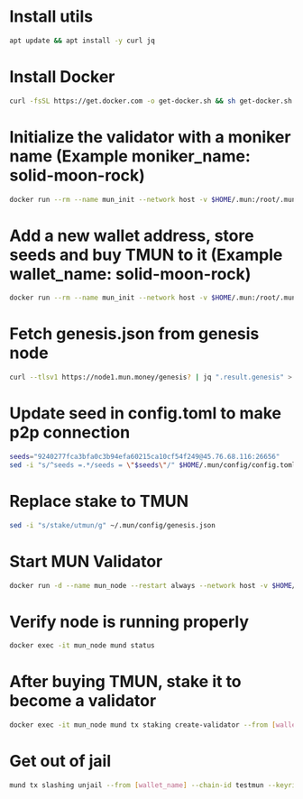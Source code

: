 # Install utils
```bash
apt update && apt install -y curl jq
```

# Install Docker
```bash
curl -fsSL https://get.docker.com -o get-docker.sh && sh get-docker.sh
```

# Initialize the validator with a moniker name (Example moniker_name: solid-moon-rock)
```bash
docker run --rm --name mun_init --network host -v $HOME/.mun:/root/.mun sashaoshurkov/mun:latest mund init [moniker_name] --chain-id testmun
```

# Add a new wallet address, store seeds and buy TMUN to it (Example wallet_name: solid-moon-rock)
```bash
docker run --rm --name mun_init --network host -v $HOME/.mun:/root/.mun sashaoshurkov/mun:latest mund keys add [wallet_name] --keyring-backend test
```

# Fetch genesis.json from genesis node
```bash
curl --tlsv1 https://node1.mun.money/genesis? | jq ".result.genesis" > $HOME/.mun/config/genesis.json
```

# Update seed in config.toml to make p2p connection
```bash
seeds="9240277fca3bfa0c3b94efa60215ca10cf54f249@45.76.68.116:26656"
sed -i "s/^seeds =.*/seeds = \"$seeds\"/" $HOME/.mun/config/config.toml
```

# Replace stake to TMUN
```bash
sed -i "s/stake/utmun/g" ~/.mun/config/genesis.json
```

# Start MUN Validator
```bash
docker run -d --name mun_node --restart always --network host -v $HOME/.mun:/root/.mun sashaoshurkov/mun:latest
```

# Verify node is running properly
```bash
docker exec -it mun_node mund status
```

# After buying TMUN, stake it to become a validator
```bash
docker exec -it mun_node mund tx staking create-validator --from [wallet_name] --moniker [moniker_name] --pubkey $(mund tendermint show-validator) --chain-id testmun --keyring-backend test --amount 50000000000utmun --commission-max-change-rate 0.01 --commission-max-rate 0.2 --commission-rate 0.1 --min-self-delegation 1 --fees 200000utmun --gas auto --gas=auto --gas-adjustment=1.5 -y
```
# Get out of jail
```bash
mund tx slashing unjail --from [wallet_name] --chain-id testmun --keyring-backend test
```
